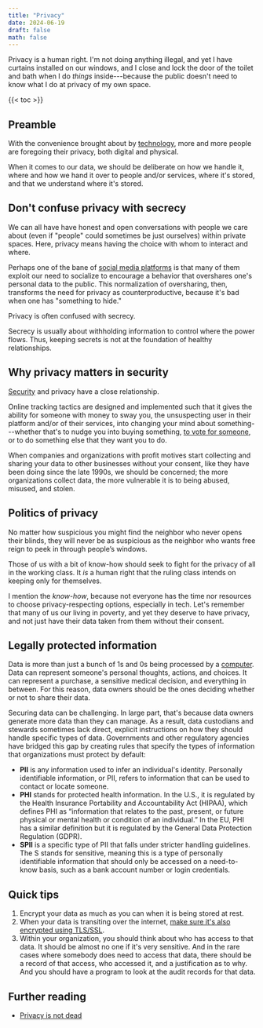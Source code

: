 ```yaml
---
title: "Privacy"
date: 2024-06-19
draft: false
math: false
---
```


Privacy is a human right. I'm not doing anything illegal, and yet I have
curtains installed on our windows, and I close and lock the door of the
toilet and bath when I do *things* inside---because the public doesn't
need to know what I do at privacy of my own space.

{{< toc >}}

## Preamble

With the convenience brought about by [technology](/technology), more
and more people are foregoing their privacy, both digital and physical.

When it comes to our data, we should be deliberate on how we handle it,
where and how we hand it over to people and/or services, where it's
stored, and that we understand where it's stored.

## Don't confuse privacy with secrecy

We can all have have honest and open conversations with people we care
about (even if "people" could sometimes be just ourselves) within
private spaces. Here, privacy means having the choice with whom to
interact and where.

Perhaps one of the bane of [social media platforms](/social-media) is that
many of them exploit our need to socialize to encourage a behavior that
overshares one's personal data to the public. This normalization of
oversharing, then, transforms the need for privacy as counterproductive,
because it's bad when one has "something to hide."

Privacy is often confused with secrecy.

Secrecy is usually about withholding information to
control where the power flows. Thus, keeping secrets is not at the
foundation of healthy relationships.

## Why privacy matters in security

[Security](/security) and privacy have a close relationship.

Online tracking tactics are designed and implemented such that it gives
the ability for someone with money to sway you, the unsuspecting user in
their platform and/or of their services, into changing your mind about
something---whether that's to nudge you into buying something,
[to vote for someone](/voting),
or to do something else that they want you to do.

When companies and organizations with profit motives start collecting
and sharing your data to other businesses without your consent, like
they have been doing since the late 1990s, we should be concerned; the
more organizations collect data, the more vulnerable it is to being
abused, misused, and stolen.

## Politics of privacy

No matter how suspicious you might find the neighbor who never opens
their blinds, they will never be as suspicious as the neighbor who wants
free reign to peek in through people’s windows.

Those of us with a bit of know-how should seek to
fight for the privacy of all in the working class. It *is* a human right
that the ruling class intends on keeping only for themselves.

I mention the *know-how*, because not everyone has the time nor
resources to choose privacy-respecting options, especially in tech.
Let's remember that many of us our living in poverty, and yet they
deserve to have privacy, and not just have their data taken from them
without their consent.

## Legally protected information

Data is more than just a bunch of 1s and 0s being processed by a
[computer](/computer). Data can represent someone's personal thoughts,
actions, and choices. It can represent a purchase, a sensitive medical
decision, and everything in between. For this reason, data owners should
be the ones deciding whether or not to share their data.

Securing data can be challenging. In large part, that's because data
owners generate more data than they can manage. As a result, data
custodians and stewards sometimes lack direct, explicit instructions on
how they should handle specific types of data. Governments and other
regulatory agencies have bridged this gap by creating rules that specify
the types of information that organizations must protect by default:

- **PII** is any information used to infer an individual's identity.
  Personally identifiable information, or PII, refers to information
  that can be used to contact or locate someone.
- **PHI** stands for protected health information.  In the U.S., it is
  regulated by the Health Insurance Portability and Accountability Act
  (HIPAA), which defines PHI as “information that relates to the past,
  present, or future physical or mental health or condition of an
  individual.” In the EU, PHI has a similar definition but it is
  regulated by the General Data Protection Regulation (GDPR).
- **SPII** is a specific type of PII that falls under stricter handling
  guidelines. The S stands for sensitive, meaning this is a type of
  personally identifiable information that should only be accessed on a
  need-to-know basis, such as a bank account number or login
  credentials.

## Quick tips

1. Encrypt your data as much as you can when it is being stored at rest.
2. When your data is transiting over the internet,
   [make sure it's also encrypted using TLS/SSL](/network-security).
3. Within your organization, you should think about who has access to
   that data. It should be almost no one if it's very sensitive. And in
   the rare cases where somebody does need to access that data, there
   should be a record of that access, who accessed it, and a
   justification as to why. And you should have a program to look at the
   audit records for that data.

## Further reading

- [Privacy is not dead](https://www.privacyguides.org/articles/2025/02/17/privacy-is-not-dead/)
